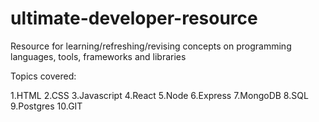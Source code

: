 # ultimate-developer-resource

Resource for learning/refreshing/revising concepts on programming languages, tools, frameworks and libraries

Topics covered:

1.HTML
2.CSS
3.Javascript
4.React
5.Node
6.Express
7.MongoDB
8.SQL
9.Postgres
10.GIT
